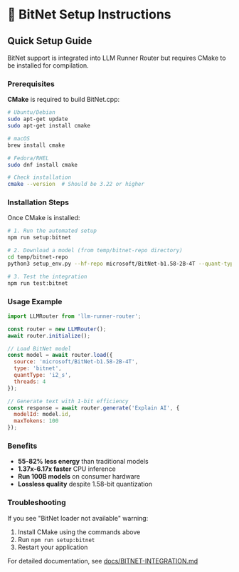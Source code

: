 # 🔋 BitNet Setup Instructions

## Quick Setup Guide

BitNet support is integrated into LLM Runner Router but requires CMake to be installed for compilation.

### Prerequisites

**CMake** is required to build BitNet.cpp:

```bash
# Ubuntu/Debian
sudo apt-get update
sudo apt-get install cmake

# macOS
brew install cmake

# Fedora/RHEL
sudo dnf install cmake

# Check installation
cmake --version  # Should be 3.22 or higher
```

### Installation Steps

Once CMake is installed:

```bash
# 1. Run the automated setup
npm run setup:bitnet

# 2. Download a model (from temp/bitnet-repo directory)
cd temp/bitnet-repo
python3 setup_env.py --hf-repo microsoft/BitNet-b1.58-2B-4T --quant-type i2_s

# 3. Test the integration
npm run test:bitnet
```

### Usage Example

```javascript
import LLMRouter from 'llm-runner-router';

const router = new LLMRouter();
await router.initialize();

// Load BitNet model
const model = await router.load({
  source: 'microsoft/BitNet-b1.58-2B-4T',
  type: 'bitnet',
  quantType: 'i2_s',
  threads: 4
});

// Generate text with 1-bit efficiency
const response = await router.generate('Explain AI', {
  modelId: model.id,
  maxTokens: 100
});
```

### Benefits
- **55-82% less energy** than traditional models
- **1.37x-6.17x faster** CPU inference
- **Run 100B models** on consumer hardware
- **Lossless quality** despite 1.58-bit quantization

### Troubleshooting

If you see "BitNet loader not available" warning:
1. Install CMake using the commands above
2. Run `npm run setup:bitnet`
3. Restart your application

For detailed documentation, see [docs/BITNET-INTEGRATION.md](docs/BITNET-INTEGRATION.md)
